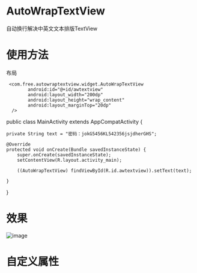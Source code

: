 # AutoWrapTextView
自动换行解决中英文文本排版TextView

# 使用方法

布局

```
 <com.free.autowraptextview.widget.AutoWrapTextView
        android:id="@+id/awtextview"
        android:layout_width="200dp"
        android:layout_height="wrap_content"
        android:layout_marginTop="20dp"
  />
```
        
public class MainActivity extends AppCompatActivity {

    private String text = "密码：jokG5456KL542356jsjdherGHS";

    @Override
    protected void onCreate(Bundle savedInstanceState) {
        super.onCreate(savedInstanceState);
        setContentView(R.layout.activity_main);

        ((AutoWrapTextView) findViewById(R.id.awtextview)).setText(text);

    }
}

# 效果

 ![image](https://github.com/chenpengfei88/AutoWrapTextView/blob/master/app/src/main/res/drawable/atxgt.png)
 
# 自定义属性

 <declare-styleable name="AutoWrapTextViewStyle">
        <attr name="paddingLeft" format="dimension" />
        <attr name="paddingTop" format="dimension" />
        <attr name="paddingRight" format="dimension" />
        <attr name="paddingBottom" format="dimension" />
        <attr name="textSize" format="dimension" />
        <attr name="textColor" format="color" />
        <attr name="lineSpacingExtra" format="integer" />
 </declare-styleable>

